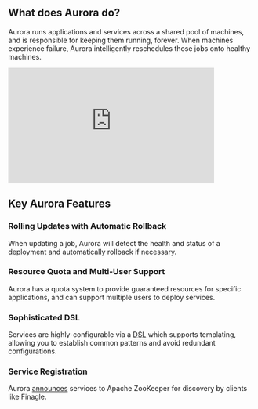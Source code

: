 <div class="container-fluid section-dark-flow buffer">
  <div class="container">
    <div class="row">
      <div class="col-md-5 col-md-offset-1">
        <h2>What does Aurora do?</h2>
        <p>
        Aurora runs applications and services across a shared pool of machines,
        and is responsible for keeping them running, forever. When machines experience
        failure, Aurora intelligently reschedules those jobs onto healthy machines.
        </p>
      </div>
      <div class="col-md-4 col-md-offset-1">
        <iframe width="420" height="236" src="https://www.youtube.com/embed/asd_h6VzaJc" frameborder="0" allowfullscreen></iframe>
      </div>
    </div>
  </div>
</div>
<div class="container-fluid buffer">
  <div class="container">
  <h2 class="text-center">Key Aurora Features</h2>
  <div class="row">
    <div class="col-md-2 text-center"><p><span class="glyphicon glyphicon-tasks"></span></p></div>
    <div class="col-md-4"><h3>Rolling Updates with Automatic Rollback</h3><p>When updating a job, Aurora will detect the health and status of a deployment and automatically rollback if necessary.</p></div>
    <div class="col-md-2 text-center"><p><span class="glyphicon glyphicon-th"></span></p></div>
    <div class="col-md-4"><h3>Resource Quota and Multi-User Support</h3><p>Aurora has a quota system to provide guaranteed resources for specific applications, and can support multiple users to deploy services.</p></div>
  </div>
  <div class="row">
    <div class="col-md-2 text-center"><p><span class="glyphicon glyphicon-list-alt"></span></p></div>
    <div class="col-md-4"><h3>Sophisticated DSL</h3><p>Services are highly-configurable via a <a href="/documentation/latest/reference/configuration-tutorial/">DSL</a> which supports templating, allowing you to establish common patterns and avoid redundant configurations.</p></div>
    <div class="col-md-2 text-center"><p><span class="glyphicon glyphicon-cloud-upload"></span></p></div>
    <div class="col-md-4"><h3>Service Registration</h3><p>Aurora <a href="/documentation/latest/features/service-discovery/">announces</a> services to Apache ZooKeeper for discovery by clients like Finagle.</p></div>
  </div>
 </div>
</div>
